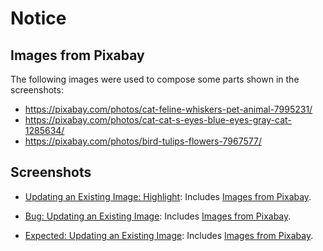 # Notice

## Images from Pixabay

The following images were used to compose some parts shown in the screenshots:

- https://pixabay.com/photos/cat-feline-whiskers-pet-animal-7995231/
- https://pixabay.com/photos/cat-cat-s-eyes-blue-eyes-gray-cat-1285634/
- https://pixabay.com/photos/bird-tulips-flowers-7967577/

## Screenshots

- [Updating an Existing Image: Highlight](updating-an-existing-image-.-highlight.png):
  Includes [Images from Pixabay](#images-from-pixabay).

- [Bug: Updating an Existing Image](bug-.-updating-an-existing-image.png):
  Includes [Images from Pixabay](#images-from-pixabay).

- [Expected: Updating an Existing Image](expected-.-updating-an-existing-image.png):
  Includes [Images from Pixabay](#images-from-pixabay).
